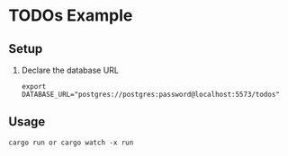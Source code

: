 # TODOs Example

## Setup

1. Declare the database URL

    ```
    export DATABASE_URL="postgres://postgres:password@localhost:5573/todos"
    ```

## Usage

```
cargo run or cargo watch -x run
```
